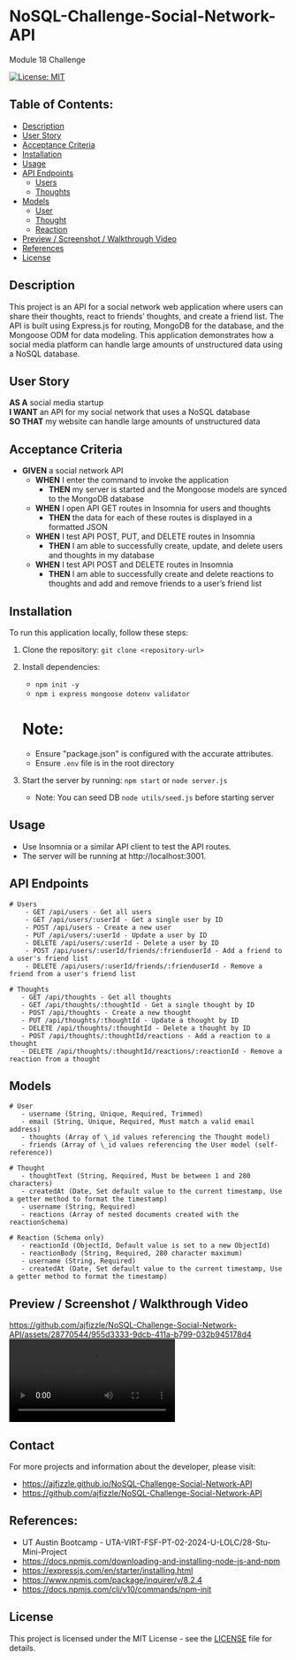 # NoSQL-Challenge-Social-Network-API

Module 18 Challenge

[![License: MIT](https://img.shields.io/badge/License-MIT-yellow.svg)](https://opensource.org/licenses/MIT)

## Table of Contents:

- [Description](#Description)
- [User Story](#User-Story)
- [Acceptance Criteria](#Acceptance-Criteria)
- [Installation](#installation)
- [Usage](#Usage)
- [API Endpoints](#API-Endpoints)
  - [Users](#Users)
  - [Thoughts](#Thoughts)
- [Models](#Models)
  - [User](#User)
  - [Thought](#Thought)
  - [Reaction](#Reaction-schema-only)
- [Preview / Screenshot / Walkthrough Video](#Preview-Screenshot-Walkthrough-Video)
- [References](#References)
- [License](#License)

## Description

This project is an API for a social network web application where users can share their thoughts, react to friends’ thoughts, and create a friend list. The API is built using Express.js for routing, MongoDB for the database, and the Mongoose ODM for data modeling. This application demonstrates how a social media platform can handle large amounts of unstructured data using a NoSQL database.

## User Story

**AS A** social media startup  
**I WANT** an API for my social network that uses a NoSQL database  
**SO THAT** my website can handle large amounts of unstructured data

## Acceptance Criteria

- **GIVEN** a social network API
  - **WHEN** I enter the command to invoke the application
    - **THEN** my server is started and the Mongoose models are synced to the MongoDB database
  - **WHEN** I open API GET routes in Insomnia for users and thoughts
    - **THEN** the data for each of these routes is displayed in a formatted JSON
  - **WHEN** I test API POST, PUT, and DELETE routes in Insomnia
    - **THEN** I am able to successfully create, update, and delete users and thoughts in my database
  - **WHEN** I test API POST and DELETE routes in Insomnia
    - **THEN** I am able to successfully create and delete reactions to thoughts and add and remove friends to a user’s friend list

## Installation

To run this application locally, follow these steps:

1.  Clone the repository: `git clone <repository-url>`
2.  Install dependencies:

    - `npm init -y`
    - `npm i express mongoose dotenv validator`

    # Note:

    - Ensure "package.json" is configured with the accurate attributes.
    - Ensure `.env` file is in the root directory

3.  Start the server by running: `npm start` or `node server.js`
    - Note: You can seed DB `node utils/seed.js` before starting server

## Usage

- Use Insomnia or a similar API client to test the API routes.
- The server will be running at http://localhost:3001.

## API Endpoints

    # Users
        - GET /api/users - Get all users
        - GET /api/users/:userId - Get a single user by ID
        - POST /api/users - Create a new user
        - PUT /api/users/:userId - Update a user by ID
        - DELETE /api/users/:userId - Delete a user by ID
        - POST /api/users/:userId/friends/:frienduserId - Add a friend to a user's friend list
        - DELETE /api/users/:userId/friends/:frienduserId - Remove a friend from a user's friend list

    # Thoughts
       - GET /api/thoughts - Get all thoughts
       - GET /api/thoughts/:thoughtId - Get a single thought by ID
       - POST /api/thoughts - Create a new thought
       - PUT /api/thoughts/:thoughtId - Update a thought by ID
       - DELETE /api/thoughts/:thoughtId - Delete a thought by ID
       - POST /api/thoughts/:thoughtId/reactions - Add a reaction to a thought
       - DELETE /api/thoughts/:thoughtId/reactions/:reactionId - Remove a reaction from a thought

## Models

    # User
       - username (String, Unique, Required, Trimmed)
       - email (String, Unique, Required, Must match a valid email address)
       - thoughts (Array of \_id values referencing the Thought model)
       - friends (Array of \_id values referencing the User model (self-reference))

    # Thought
       - thoughtText (String, Required, Must be between 1 and 280 characters)
       - createdAt (Date, Set default value to the current timestamp, Use a getter method to format the timestamp)
       - username (String, Required)
       - reactions (Array of nested documents created with the reactionSchema)

    # Reaction (Schema only)
       - reactionId (ObjectId, Default value is set to a new ObjectId)
       - reactionBody (String, Required, 280 character maximum)
       - username (String, Required)
       - createdAt (Date, Set default value to the current timestamp, Use a getter method to format the timestamp)

## Preview / Screenshot / Walkthrough Video
https://github.com/ajfizzle/NoSQL-Challenge-Social-Network-API/assets/28770544/955d3333-9dcb-411a-b799-032b945178d4
<video controls src="NoSQL-Challenge-Social-Network-API.mp4" title="Title"></video>

## Contact

For more projects and information about the developer, please visit:

- https://ajfizzle.github.io/NoSQL-Challenge-Social-Network-API
- https://github.com/ajfizzle/NoSQL-Challenge-Social-Network-API

## References:

- UT Austin Bootcamp - UTA-VIRT-FSF-PT-02-2024-U-LOLC/28-Stu-Mini-Project
- https://docs.npmjs.com/downloading-and-installing-node-js-and-npm
- https://expressjs.com/en/starter/installing.html
- https://www.npmjs.com/package/inquirer/v/8.2.4
- https://docs.npmjs.com/cli/v10/commands/npm-init

## License

This project is licensed under the MIT License - see the [LICENSE](LICENSE) file for details.




